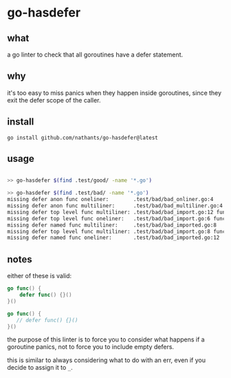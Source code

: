# go-hasdefer

## what

a go linter to check that all goroutines have a defer statement.

## why

it's too easy to miss panics when they happen inside goroutines, since they exit the defer scope of the caller.

## install

`go install github.com/nathants/go-hasdefer@latest`


## usage

```bash

>> go-hasdefer $(find .test/good/ -name '*.go')

>> go-hasdefer $(find .test/bad/ -name '*.go')
missing defer anon func oneliner:        .test/bad/bad_onliner.go:4      go func() {}()
missing defer anon func multiliner:      .test/bad/bad_multiliner.go:4   go func() {
missing defer top level func multiliner: .test/bad/bad_import.go:12 func Foobar() {
missing defer top level func oneliner:   .test/bad/bad_import.go:6 func (d *Data) Foobar2() {}
missing defer named func multiliner:     .test/bad/bad_imported.go:8     Foobar3 := func() {
missing defer top level func multiliner: .test/bad/bad_import.go:8 func (d *Data) Foobar4() {
missing defer named func oneliner:       .test/bad/bad_imported.go:12    Foobar4 := func() {}
```

## notes

either of these is valid:

```go
go func() {
    defer func() {}()
}()
```

```go
go func() {
   // defer func() {}()
}()
```

the purpose of this linter is to force you to consider what happens if a goroutine panics, not to force you to include empty defers.

this is similar to always considering what to do with an err, even if you decide to assign it to `_`.
